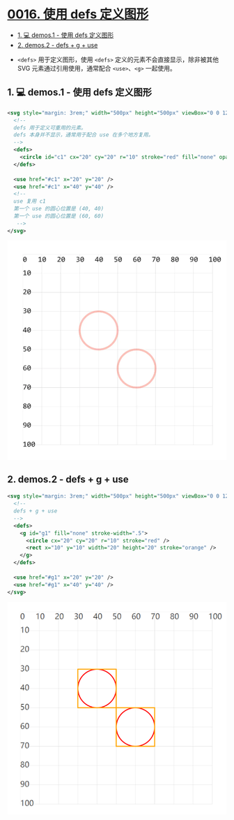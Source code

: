 # [0016. 使用 defs 定义图形](https://github.com/Tdahuyou/svg/tree/main/0016.%20%E4%BD%BF%E7%94%A8%20defs%20%E5%AE%9A%E4%B9%89%E5%9B%BE%E5%BD%A2)

<!-- region:toc -->
- [1. 💻 demos.1 - 使用 defs 定义图形](#1--demos1---使用-defs-定义图形)
- [2. demos.2 - defs + g + use](#2-demos2---defs-+-g-+-use)
<!-- endregion:toc -->
- `<defs>` 用于定义图形，使用 `<defs>` 定义的元素不会直接显示，除非被其他 SVG 元素通过引用使用，通常配合 `<use>`、`<g>` 一起使用。

## 1. 💻 demos.1 - 使用 defs 定义图形

```xml
<svg style="margin: 3rem;" width="500px" height="500px" viewBox="0 0 120 120" xmlns="http://www.w3.org/2000/svg">
  <!--
  defs 用于定义可重用的元素。
  defs 本身并不显示，通常用于配合 use 在多个地方复用。
  -->
  <defs>
    <circle id="c1" cx="20" cy="20" r="10" stroke="red" fill="none" opacity=".3" />
  </defs>

  <use href="#c1" x="20" y="20" />
  <use href="#c1" x="40" y="40" />
  <!--
  use 复用 c1
  第一个 use 的圆心位置是 (40, 40)
  第一个 use 的圆心位置是 (60, 60)
   -->
</svg>
```

![](assets/2024-12-10-14-09-20.png)

## 2. demos.2 - defs + g + use

```xml
<svg style="margin: 3rem;" width="500px" height="500px" viewBox="0 0 120 120" xmlns="http://www.w3.org/2000/svg">
  <!--
  defs + g + use
  -->
  <defs>
    <g id="g1" fill="none" stroke-width=".5">
      <circle cx="20" cy="20" r="10" stroke="red" />
      <rect x="10" y="10" width="20" height="20" stroke="orange" />
    </g>
  </defs>

  <use href="#g1" x="20" y="20" />
  <use href="#g1" x="40" y="40" />
</svg>
```

![](assets/2024-12-10-14-12-02.png)